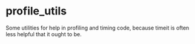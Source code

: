profile_utils
=============

Some utilities for help in profiling and timing code, because timeit is often less helpful that it ought to be.
